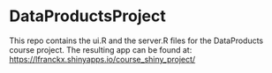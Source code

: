 # DataProductsProject
This repo contains the ui.R and the server.R files for the DataProducts course project.
The resulting app can be found at: https://lfranckx.shinyapps.io/course_shiny_project/
